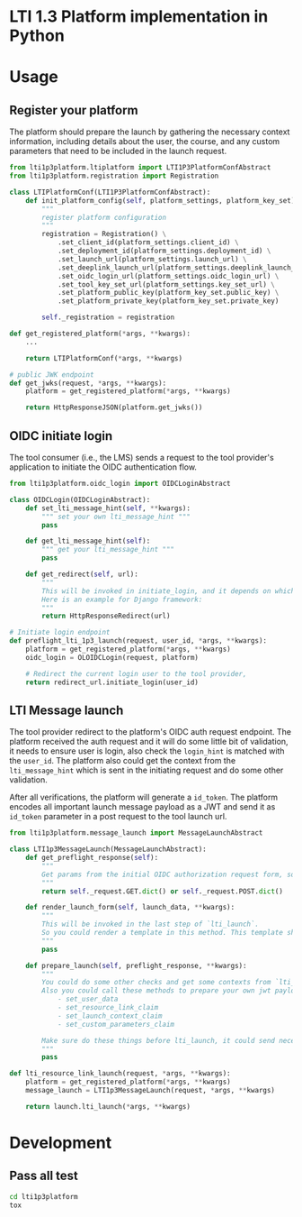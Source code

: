 # LTI 1.3 Platform implementation in Python

# Usage

## Register your platform

The platform should prepare the launch by gathering the necessary context information, including details about the user, the course, and any custom parameters that need to be included in the launch request.

```python
from lti1p3platform.ltiplatform import LTI1P3PlatformConfAbstract
from lti1p3platform.registration import Registration

class LTIPlatformConf(LTI1P3PlatformConfAbstract):
    def init_platform_config(self, platform_settings, platform_key_set):
        """
        register platform configuration
        """
        registration = Registration() \
            .set_client_id(platform_settings.client_id) \
            .set_deployment_id(platform_settings.deployment_id) \
            .set_launch_url(platform_settings.launch_url) \
            .set_deeplink_launch_url(platform_settings.deeplink_launch_url) \
            .set_oidc_login_url(platform_settings.oidc_login_url) \
            .set_tool_key_set_url(platform_settings.key_set_url) \
            .set_platform_public_key(platform_key_set.public_key) \
            .set_platform_private_key(platform_key_set.private_key)

        self._registration = registration

def get_registered_platform(*args, **kwargs):
    ...

    return LTIPlatformConf(*args, **kwargs)

# public JWK endpoint
def get_jwks(request, *args, **kwargs):
    platform = get_registered_platform(*args, **kwargs)

    return HttpResponseJSON(platform.get_jwks())
```

## OIDC initiate login

The tool consumer (i.e., the LMS) sends a request to the tool provider's application to initiate the OIDC authentication flow.

```python
from lti1p3platform.oidc_login import OIDCLoginAbstract

class OIDCLogin(OIDCLoginAbstract):
    def set_lti_message_hint(self, **kwargs):
        """ set your own lti_message_hint """
        pass

    def get_lti_message_hint(self):
        """ get your lti_message_hint """
        pass

    def get_redirect(self, url):
        """
        This will be invoked in initiate_login, and it depends on which web framework you are using.
        Here is an example for Django framework:
        """
        return HttpResponseRedirect(url)

# Initiate login endpoint
def preflight_lti_1p3_launch(request, user_id, *args, **kwargs):
    platform = get_registered_platform(*args, **kwargs)
    oidc_login = OLOIDCLogin(request, platform)

    # Redirect the current login user to the tool provider,
    return redirect_url.initiate_login(user_id)

```

## LTI Message launch

The tool provider redirect to the platform's OIDC auth request endpoint. The platform received the auth request and it will do some little bit of validation, it needs to ensure user is login, also check the `login_hint` is matched with the `user_id`. The platform also could get the context from the `lti_message_hint` which is sent in the initiating request and do some other validation.

After all verifications, the platform will generate a `id_token`. The platform encodes all important launch message payload as a JWT and send it as `id_token` parameter in a post request to the tool launch url.

```python
from lti1p3platform.message_launch import MessageLaunchAbstract

class LTI1p3MessageLaunch(MessageLaunchAbstract):
    def get_preflight_response(self):
        """
        Get params from the initial OIDC authorization request form, so this mainly depends on your framework. Here is an example for Django framework:
        """
        return self._request.GET.dict() or self._request.POST.dict()

    def render_launch_form(self, launch_data, **kwargs):
        """
        This will be invoked in the last step of `lti_launch`.
        So you could render a template in this method. This template should render a form, and then submit it to the tool's launch URL. There is a django example in framework/django/message_launch.py
        """
        pass

    def prepare_launch(self, preflight_response, **kwargs):
        """
        You could do some other checks and get some contexts from `lti_message_hint` you've set in previous request
        Also you could call these methods to prepare your own jwt payload:
            - set_user_data
            - set_resource_link_claim
            - set_launch_context_claim
            - set_custom_parameters_claim

        Make sure do these things before lti_launch, it could send necessary launch parameters to the tool.
        """
        pass

def lti_resource_link_launch(request, *args, **kwargs):
    platform = get_registered_platform(*args, **kwargs)
    message_launch = LTI1p3MessageLaunch(request, *args, **kwargs)

    return launch.lti_launch(*args, **kwargs)
```

# Development

## Pass all test

```bash
cd lti1p3platform
tox
```
